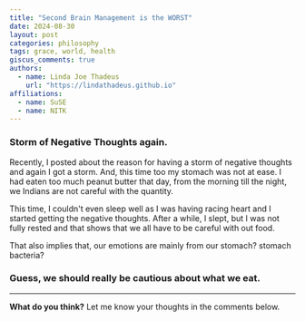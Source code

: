 ```yaml
---
title: "Second Brain Management is the WORST"
date: 2024-08-30
layout: post
categories: philosophy
tags: grace, world, health
giscus_comments: true
authors:
  - name: Linda Joe Thadeus
    url: "https://lindathadeus.github.io"
affiliations:
  - name: SuSE
  - name: NITK
---
```


### Storm of Negative Thoughts again.
Recently, I posted about the reason for having a storm of negative thoughts and again I got a storm. And, this time too my stomach was not at ease.
I had eaten too much peanut butter that day, from the morning till the night, we Indians are not careful with the quantity.

This time, I couldn't even sleep well as I was having racing heart and I started getting the negative thoughts. After a while, I slept, but I was not fully rested and that shows that we all have to be careful with out food.

That also implies that, our emotions are mainly from our stomach? stomach bacteria?

### Guess, we should really be cautious about what we eat.

---

**What do you think?** Let me know your thoughts in the comments below.
